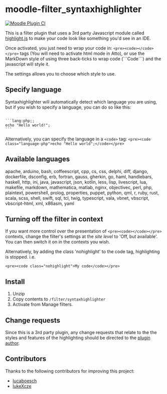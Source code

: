 moodle-filter_syntaxhighlighter
===============================

[![Moodle Plugin CI](https://github.com/sharpchi/moodle-filter_syntaxhighlighter/workflows/Moodle%20Plugin%20CI/badge.svg?branch=main)](https://github.com/sharpchi/moodle-filter_syntaxhighlighter/actions?query=workflow%3A%22Moodle+Plugin+CI%22+branch%3Amain)

This is a filter plugin that uses a 3rd party Javascript module called [highlight.js](https://highlightjs.org/) to make your code look like something you'd see in an IDE.

Once activated, you just need to wrap your code in: `<pre><code></code></pre>` tags (You will need to activate html mode in Atto), or use the MarkDown style of using three back-ticks to wrap code (\`\`\`Code\`\`\`) and the javascript will style it.

The settings allows you to choose which style to use.

## Specify language

Syntaxhighlighter will automatically detect which language you are using, but if you wish to specify a language, you can do so like this:
<pre><code>
```lang:php;;
echo "Hello world!";
```
</code></pre>

Alternatively, you can specify the language in a `<code>` tag: `<pre><code class="language-php">echo "Hello world";</code></pre>`

## Available languages

apache, arduino, bash, coffeescript, cpp, cs, css, delphi, diff, django, dockerfile, dsconfig, erb, fortran, gauss, gherkin, go, haml, handlebars, haskell, http, ini, java, javascript, json, kotlin, less, lisp, livescript, lua, makefile, markdown, mathematica, matlab, nginx, objectivec, perl, php, plaintext, powershell, prolog, properties, puppet, python, qml, r, ruby, rust, scala, scss, shell, swift, sql, tcl, twig, typescript, vala, vbnet, vbscript, vbscript-html, xml, x86asm, yaml

## Turning off the filter in context

If you want more control over the presentation of `<pre><code></code></pre>` contexts, change the filter's settings at the *site level* to 'Off, but available'. You can then switch it on in the contexts you wish.

Alternatively, by adding the class 'nohighlight' to the code tag, highlighting is stopped. i.e.

`<pre><code class="nohighlight">My code</code></pre>`

## Install

1.  Unzip
2.  Copy contents to `/filter/syntaxhighlighter`
3.  Activate from Manage filters.

## Change requests

Since this is a 3rd party plugin, any change requests that relate to the the styles and features of the highlighting should be directed to the [plugin author](https://github.com/isagalaev/highlight.js/issues).

## Contributors

Thanks to the following contributors for improving this project:

- [lucaboesch](https://github.com/lucaboesch)
- [lukeXcze](https://github.com/lukeXcze)